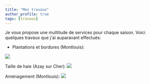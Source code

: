 ```yaml
---
title: "Mes travaux"
author_profile: true
tags: [travaux]
---
```


Je vous propose une multitude de services pour chaque saison. Voici quelques travaux que j'ai auparavant effectués:

* Plantations et bordures (Montlouis):
<img src="{{ site.url }}{{ site.baseurl }}/images/1.jpeg">

Taille de haie (Azay sur Cher):
<img src="{{ site.url }}{{ site.baseurl }}/images/2.jpeg">

Aménagement (Montlouis):
<img src="{{ site.url }}{{ site.baseurl }}/images/3.jpeg">
